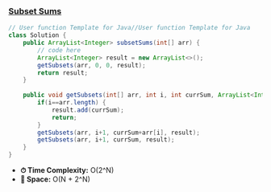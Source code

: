 ### [Subset Sums](https://www.geeksforgeeks.org/problems/subset-sums2234/1&selectedLang=python3)

```java
// User function Template for Java//User function Template for Java
class Solution {
    public ArrayList<Integer> subsetSums(int[] arr) {
        // code here
        ArrayList<Integer> result = new ArrayList<>();
        getSubsets(arr, 0, 0, result);
        return result;
    }
    
    public void getSubsets(int[] arr, int i, int currSum, ArrayList<Integer> result) {
        if(i==arr.length) {
            result.add(currSum);
            return;
        }
        getSubsets(arr, i+1, currSum+arr[i], result);
        getSubsets(arr, i+1, currSum, result);
    }
}
```
- **⏱ Time Complexity:** O(2^N)
- **💾 Space:**  O(N + 2^N) 